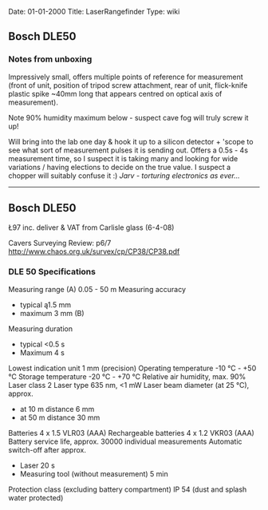 Date: 01-01-2000
Title: LaserRangefinder
Type: wiki



Bosch DLE50
-----------





### Notes from unboxing

Impressively small, offers multiple points of reference for measurement
(front of unit, position of tripod screw attachment, rear of unit,
flick-knife plastic spike \~40mm long that appears centred on optical
axis of measurement).

Note 90% humidity maximum below - suspect cave fog will truly screw it
up!

Will bring into the lab one day & hook it up to a silicon detector +
'scope to see what sort of measurement pulses it is sending out. Offers
a 0.5s - 4s measurement time, so I suspect it is taking many and looking
for wide variations / having elections to decide on the true value. I
suspect a chopper will suitably confuse it :) *Jarv - torturing
electronics as ever...*





------------------------------------------------------------------------

Bosch DLE50
-----------

Ł97 inc. deliver & VAT from Carlisle glass (6-4-08)

Cavers Surveying Review: p6/7
<http://www.chaos.org.uk/survex/cp/CP38/CP38.pdf>





### DLE 50 Specifications

Measuring range (A) 0.05 - 50 m Measuring accuracy

-   typical ą1.5 mm
-   maximum 3 mm (B)

Measuring duration

-   typical &lt;0.5 s
-   Maximum 4 s

Lowest indication unit 1 mm (precision) Operating temperature -10 °C -
+50 °C Storage temperature -20 °C - +70 °C Relative air humidity, max.
90% Laser class 2 Laser type 635 nm, &lt;1 mW Laser beam diameter (at 25
°C), approx.

-   at 10 m distance 6 mm
-   at 50 m distance 30 mm

Batteries 4 x 1.5 VLR03 (AAA) Rechargeable batteries 4 x 1.2 VKR03 (AAA)
Battery service life, approx. 30000 individual measurements Automatic
switch-off after approx.

-   Laser 20 s
-   Measuring tool (without measurement) 5 min

Protection class (excluding battery compartment) IP 54 (dust and splash
water protected)
